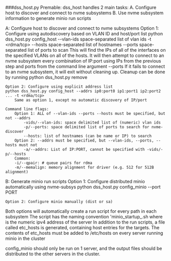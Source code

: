 ###dss_host.py 
Premable:
dss_host handles 2 main tasks:
    A. Configure host to discover and connect to nvme subsystems
    B. Use nvme subsystem information to generate minio run scripts


A: Configure host to discover and connect to nvme subsystems
    Option 1: Configure using autodiscovery based on VLAN ID and host/port list
    python dss_host.py config_host --vlan-ids space-separated list of vlan ids -t <rdma/tcp> --hosts space-separated list of hostnames --ports space-separated list of ports to scan
        This will find the IPs of all of the interfaces on the specified VLANs on all of the hosts.
        It will then attempt to connect to an nvme subsystem every combination of IP:port using IPs from the previous step and ports from the command line argument --ports
        If it fails to connect to an nvme subsystem, it will exit without cleaning up. Cleanup can be done by running python dss_host.py remove

    Option 2: Configure using explicit address list
    python dss_host.py config_host --addrs ip0:port0 ip1:port1 ip2:port2 ... -t <rdma/tcp>
        Same as option 1, except no automatic discovery of IP/port

    Command line flags:
        Option 1: ALL of --vlan-ids --ports --hosts must be specified, but not --addrs
            -vids/--vlan-ids: space delimited list of (numeric) vlan ids
            -p/--ports: space delimited list of ports to search for nvme-discover
            --hosts: list of hostnames (can be name or IP) to search
        Option 2: --addrs must be specified, but --vlan-ids, --ports, --hosts must not
            -a/--addrs: List of IP:PORT, cannot be specified with -vids/-p/--hosts
        Common:
        -i/--qpair: # queue pairs for rdma
        -m/--memalign: memory alignment for driver (e.g. 512 for 512B alignment)


B: Generate minio run scripts
    Option 1: Configure distributed minio automatically using nvme-subsys
        python dss_host.py config_minio --port PORT
            

    Option 2: Configure minio manually (dist or sa)

Both options will automatically create a run script for every path in each subsystem
The script has the naming convention 'minio_startup_<IP>.sh where <IP> is the numeric ipv4 address of the server
In addition to the run scripts, a file called etc_hosts is generated, containing host entries for the targets. The contents of etc_hosts must be added to /etc/hosts on every server running minio in the cluster

config_minio should only be run on 1 server, and the output files should be distributed to the other servers in the cluster.
    
    
   
    
    
